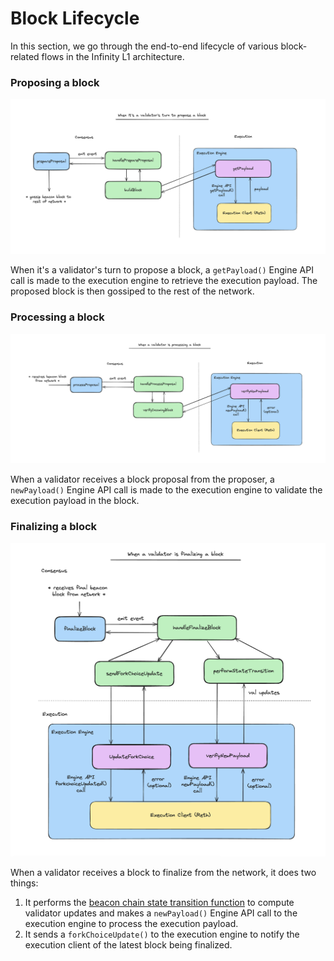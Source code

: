 # Block Lifecycle

In this section, we go through the end-to-end lifecycle of various block-related flows in the Infinity L1 architecture.

### Proposing a block

![propose block](../assets/propose-block.png)

When it's a validator's turn to propose a block, a `getPayload()` Engine API call is made to the execution engine to retrieve the execution payload. The proposed block is then gossiped to the rest of the network.

### Processing a block

![process block](../assets/process-block.png)

When a validator receives a block proposal from the proposer, a `newPayload()` Engine API call is made to the execution engine to validate the execution payload in the block.

### Finalizing a block

![finalize block](../assets/finalize-block.png)

When a validator receives a block to finalize from the network, it does two things:

1. It performs the [beacon chain state transition function](https://eth2book.info/capella/part3/transition/) to compute validator updates and makes a `newPayload()` Engine API call to the execution engine to process the execution payload.
2. It sends a `forkChoiceUpdate()` to the execution engine to notify the execution client of the latest block being finalized.
